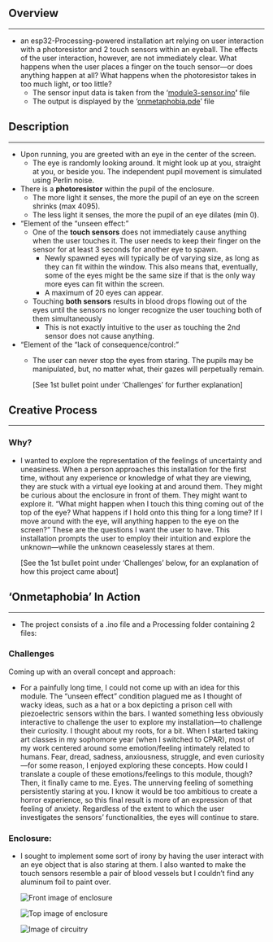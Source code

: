 ## Overview

---

- an esp32-Processing-powered installation art relying on user interaction with a photoresistor and 2 touch sensors within an eyeball. The effects of the user interaction, however, are not immediately clear. What happens when the user places a finger on the touch sensor—or does anything happen at all? What happens when the photoresistor takes in too much light, or too little?
    - The sensor input data is taken from the ‘[module3-sensor.ino](https://github.com/ExzoZbta/CPSC-334/blob/main/module3/module3-sensor.ino)**’** file
    - The output is displayed by the ‘[onmetaphobia.pde](https://github.com/ExzoZbta/CPSC-334/blob/main/module3/eyes-processing/onmetaphobia.pde)’ file

## Description

---

- Upon running, you are greeted with an eye in the center of the screen.
    - The eye is randomly looking around. It might look up at you, straight at you, or beside you. The independent pupil movement is simulated using Perlin noise.
- There is a **photoresistor** within the pupil of the enclosure.
    - The more light it senses, the more the pupil of an eye on the screen shrinks (max 4095).
    - The less light it senses, the more the pupil of an eye dilates (min 0).
- “Element of the “unseen effect:”
    - One of the ****************touch sensors**************** does not immediately cause anything when the user touches it. The user needs to keep their finger on the sensor for at least 3 seconds for another eye to spawn.
        - Newly spawned eyes will typically be of varying size, as long as they can fit within the window. This also means that, eventually, some of the eyes might be the same size if that is the only way more eyes can fit within the screen.
        - A maximum of 20 eyes can appear.
    - Touching **both sensors** results in blood drops flowing out of the eyes until the sensors no longer recognize the user touching both of them simultaneously
        - This is not exactly intuitive to the user as touching the 2nd sensor does not cause anything.
- “Element of the “lack of consequence/control:”
    - The user can never stop the eyes from staring. The pupils may be manipulated, but, no matter what, their gazes will perpetually remain.
        
        [See 1st bullet point under ‘Challenges’ for further explanation]
        

## Creative Process

---

### Why?

- I wanted to explore the representation of the feelings of uncertainty and uneasiness. When a person approaches this installation for the first time, without any experience or knowledge of what they are viewing, they are stuck with a virtual eye looking at and around them. They might be curious about the enclosure in front of them. They might want to explore it. “What might happen when I touch this thing coming out of the top of the eye? What happens if I hold onto this thing for a long time? If I move around with the eye, will anything happen to the eye on the screen?” These are the questions I want the user to have. This installation prompts the user to employ their intuition and explore the unknown—while the unknown ceaselessly stares at them.
    
    [See the 1st bullet point under ‘Challenges’ below, for an explanation of how this project came about]
    

## ‘Onmetaphobia’ In Action

---

- The project consists of a .ino file and a Processing folder containing 2 files:

### Challenges

Coming up with an overall concept and approach:

- For a painfully long time, I could not come up with an idea for this module. The “unseen effect” condition plagued me as I thought of wacky ideas, such as a hat or a box depicting a prison cell with piezoelectric sensors within the bars. I wanted something less obviously interactive to challenge the user to explore my installation—to challenge their curiosity. I thought about my roots, for a bit. When I started taking art classes in my sophomore year (when I switched to CPAR), most of my work centered around some emotion/feeling intimately related to humans. Fear, dread, sadness, anxiousness, struggle, and even curiosity—for some reason, I enjoyed exploring these concepts. How could I translate a couple of these emotions/feelings to this module, though? Then, it finally came to me. Eyes. The unnerving feeling of something persistently staring at you. I know it would be too ambitious to create a horror experience, so this final result is more of an expression of that feeling of anxiety. Regardless of the extent to which the user investigates the sensors’ functionalities, the eyes will continue to stare.

### Enclosure:

- I sought to implement some sort of irony by having the user interact with an eye object that is also staring at them. I also wanted to make the touch sensors resemble a pair of blood vessels but I couldn’t find any aluminum foil to paint over.

  ![Front image of enclosure](https://i.imgur.com/bK7zJpw.jpg)

  ![Top image of enclosure](https://i.imgur.com/QOlvPau.jpg)

  ![Image of circuitry](https://i.imgur.com/93Slzts.jpg)
